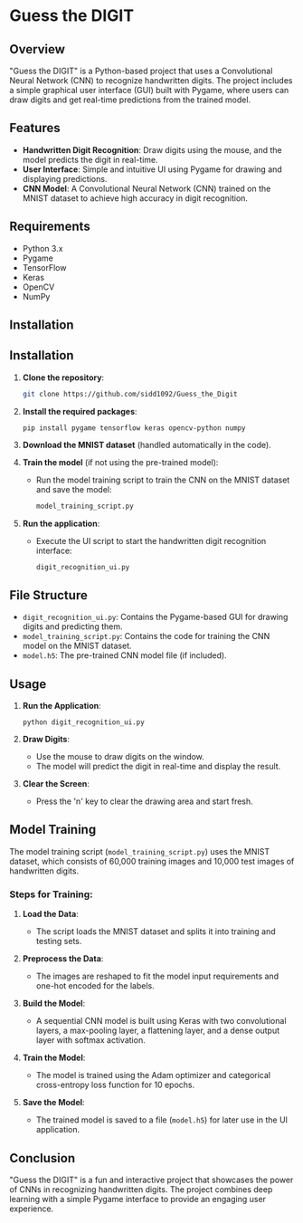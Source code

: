 # Guess the DIGIT

## Overview

"Guess the DIGIT" is a Python-based project that uses a Convolutional Neural Network (CNN) to recognize handwritten digits. The project includes a simple graphical user interface (GUI) built with Pygame, where users can draw digits and get real-time predictions from the trained model.

## Features

- **Handwritten Digit Recognition**: Draw digits using the mouse, and the model predicts the digit in real-time.
- **User Interface**: Simple and intuitive UI using Pygame for drawing and displaying predictions.
- **CNN Model**: A Convolutional Neural Network (CNN) trained on the MNIST dataset to achieve high accuracy in digit recognition.

## Requirements

- Python 3.x
- Pygame
- TensorFlow
- Keras
- OpenCV
- NumPy

## Installation


## Installation

1. **Clone the repository**:
   ```sh
   git clone https://github.com/sidd1092/Guess_the_Digit

2. **Install the required packages**:
   ```
   pip install pygame tensorflow keras opencv-python numpy
   ```

3. **Download the MNIST dataset** (handled automatically in the code).

4. **Train the model** (if not using the pre-trained model):
   - Run the model training script to train the CNN on the MNIST dataset and save the model:
     ```python
     model_training_script.py
     ```

5. **Run the application**:
   - Execute the UI script to start the handwritten digit recognition interface:
     ```python
     digit_recognition_ui.py
     ```

## File Structure

- `digit_recognition_ui.py`: Contains the Pygame-based GUI for drawing digits and predicting them.
- `model_training_script.py`: Contains the code for training the CNN model on the MNIST dataset.
- `model.h5`: The pre-trained CNN model file (if included).

## Usage

1. **Run the Application**:
   ```
   python digit_recognition_ui.py
   ```

2. **Draw Digits**:
   - Use the mouse to draw digits on the window.
   - The model will predict the digit in real-time and display the result.

3. **Clear the Screen**:
   - Press the 'n' key to clear the drawing area and start fresh.

## Model Training

The model training script (`model_training_script.py`) uses the MNIST dataset, which consists of 60,000 training images and 10,000 test images of handwritten digits.

### Steps for Training:

1. **Load the Data**:
   - The script loads the MNIST dataset and splits it into training and testing sets.

2. **Preprocess the Data**:
   - The images are reshaped to fit the model input requirements and one-hot encoded for the labels.

3. **Build the Model**:
   - A sequential CNN model is built using Keras with two convolutional layers, a max-pooling layer, a flattening layer, and a dense output layer with softmax activation.

4. **Train the Model**:
   - The model is trained using the Adam optimizer and categorical cross-entropy loss function for 10 epochs.

5. **Save the Model**:
   - The trained model is saved to a file (`model.h5`) for later use in the UI application.

## Conclusion

"Guess the DIGIT" is a fun and interactive project that showcases the power of CNNs in recognizing handwritten digits. The project combines deep learning with a simple Pygame interface to provide an engaging user experience.
